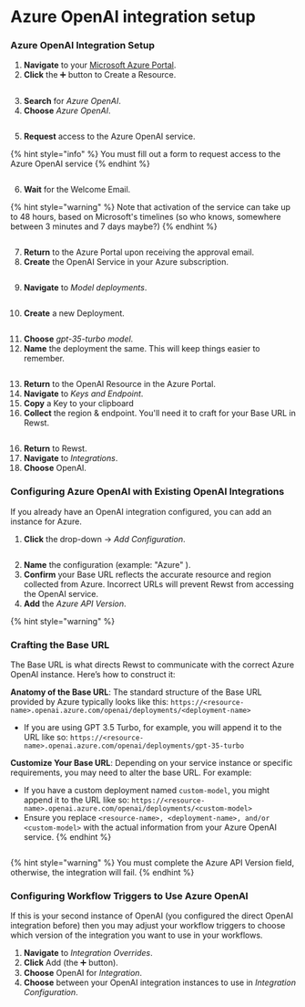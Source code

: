 # Azure OpenAI integration setup

### Azure OpenAI Integration Setup

1. **Navigate** to your [Microsoft Azure Portal](https://portal.azure.com).
2. **Click** the ➕ button to Create a Resource.

<figure><img src="../../../../../.gitbook/assets/azure-ai-01 (1).png" alt=""><figcaption></figcaption></figure>

3. **Search** for _Azure OpenAI_.
4. **Choose** _Azure OpenAI_.

<figure><img src="../../../../../.gitbook/assets/azure-ai-02.png" alt=""><figcaption></figcaption></figure>

5. **Request** access to the Azure OpenAI service.

{% hint style="info" %}
You must fill out a form to request access to the Azure OpenAI service
{% endhint %}

<figure><img src="../../../../../.gitbook/assets/azure-ai-03.png" alt=""><figcaption></figcaption></figure>

6. **Wait** for the Welcome Email.

{% hint style="warning" %}
Note that activation of the service can take up to 48 hours, based on Microsoft's timelines (so who knows, somewhere between 3 minutes and 7 days maybe?)
{% endhint %}

<figure><img src="../../../../../.gitbook/assets/azure-ai-04.png" alt=""><figcaption></figcaption></figure>

7. **Return** to the Azure Portal upon receiving the approval email.
8. **Create** the OpenAI Service in your Azure subscription.

<figure><img src="../../../../../.gitbook/assets/azure-ai-05.png" alt=""><figcaption></figcaption></figure>

9. **Navigate** to _Model deployments_.

<figure><img src="../../../../../.gitbook/assets/azure-ai-06.png" alt=""><figcaption></figcaption></figure>

10. **Create** a new Deployment.

<figure><img src="../../../../../.gitbook/assets/azure-ai-07.png" alt=""><figcaption></figcaption></figure>

11. **Choose** _gpt-35-turbo model_.
12. **Name** the deployment the same. This will keep things easier to remember.

<figure><img src="../../../../../.gitbook/assets/azure-ai-08.png" alt=""><figcaption></figcaption></figure>

13. **Return** to the OpenAI Resource in the Azure Portal.
14. **Navigate** to _Keys and Endpoint_.
15. **Copy** a Key to your clipboard
16. **Collect** the region & endpoint. You'll need it to craft for your Base URL in Rewst.

<figure><img src="../../../../../.gitbook/assets/azure-ai-09.png" alt=""><figcaption></figcaption></figure>

16. **Return** to Rewst.
17. **Navigate** to _Integrations_.
18. **Choose** OpenAI.

### Configuring Azure OpenAI with Existing OpenAI Integrations

If you already have an OpenAI integration configured, you can add an instance for Azure.

1. **Click** the drop-down → _Add Configuration_.

<figure><img src="../../../../../.gitbook/assets/azure-ai-10.png" alt=""><figcaption></figcaption></figure>

2. **Name** the configuration (example: "Azure" ).
3. **Confirm** your Base URL reflects the accurate resource and region collected from Azure. Incorrect URLs will prevent Rewst from accessing the OpenAI service.
4. **Add** the _Azure API Version_.

{% hint style="warning" %}
### Crafting the Base URL

The Base URL is what directs Rewst to communicate with the correct Azure OpenAI instance. Here’s how to construct it:

**Anatomy of the Base URL**: The standard structure of the Base URL provided by Azure typically looks like this: `https://<resource-name>.openai.azure.com/openai/deployments/<deployment-name>`

* If you are using GPT 3.5 Turbo, for example, you will append it to the URL like so: `https://<resource-name>.openai.azure.com/openai/deployments/gpt-35-turbo`

**Customize Your Base URL**: Depending on your service instance or specific requirements, you may need to alter the base URL. For example:

* If you have a custom deployment named `custom-model`, you might append it to the URL like so: `https://<resource-name>.openai.azure.com/openai/deployments/<custom-model>`
* Ensure you replace `<resource-name>, <deployment-name>, and/or` `<custom-model>` with the actual information from your Azure OpenAI service.
{% endhint %}

<figure><img src="../../../../../.gitbook/assets/azure-ai-11.png" alt=""><figcaption></figcaption></figure>

{% hint style="warning" %}
You must complete the Azure API Version field, otherwise, the integration will fail.
{% endhint %}

### Configuring Workflow Triggers to Use Azure OpenAI

If this is your second instance of OpenAI (you configured the direct OpenAI integration before) then you may adjust your workflow triggers to choose which version of the integration you want to use in your workflows.

1. **Navigate** to _Integration Overrides_.
2. **Click** Add (the ➕ button).
3. **Choose** OpenAI for _Integration_.
4. **Choose** between your OpenAI integration instances to use in _Integration Configuration_.

<figure><img src="../../../../../.gitbook/assets/azure-ai-12.png" alt=""><figcaption></figcaption></figure>
